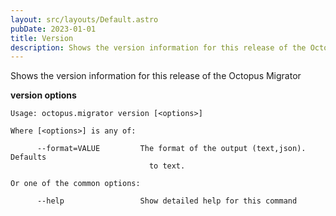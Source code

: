 ```yaml
---
layout: src/layouts/Default.astro
pubDate: 2023-01-01
title: Version
description: Shows the version information for this release of the Octopus Migrator
---
```


Shows the version information for this release of the Octopus Migrator

**version options**

```
Usage: octopus.migrator version [<options>]

Where [<options>] is any of:

      --format=VALUE         The format of the output (text,json). Defaults
                               to text.

Or one of the common options:

      --help                 Show detailed help for this command
```

